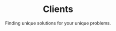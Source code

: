 ---
layout: page
order: 2
title: Clients
subtitle: Finding unique solutions for your unique problems.
---